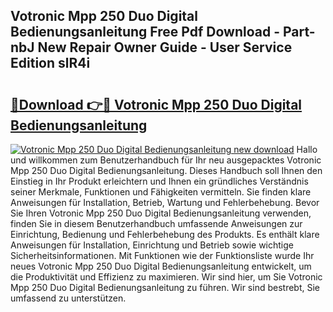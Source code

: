 ## Votronic Mpp 250 Duo Digital Bedienungsanleitung Free Pdf Download - Part-nbJ New Repair Owner Guide - User Service Edition slR4i

# <h2><a href="http://df3tuq.blite.top/?on=Votronic+Mpp+250+Duo+Digital+Bedienungsanleitung">🔗Download 👉🔴 Votronic Mpp 250 Duo Digital Bedienungsanleitung</a></h2>

[![Votronic Mpp 250 Duo Digital Bedienungsanleitung new download](https://i.imgur.com/lujVjoI.png)](http://df3tuq.blite.top/?on=Votronic+Mpp+250+Duo+Digital+Bedienungsanleitung)
Hallo und willkommen zum Benutzerhandbuch für Ihr neu ausgepacktes Votronic Mpp 250 Duo Digital Bedienungsanleitung. Dieses Handbuch soll Ihnen den Einstieg in Ihr Produkt erleichtern und Ihnen ein gründliches Verständnis seiner Merkmale, Funktionen und Fähigkeiten vermitteln. Sie finden klare Anweisungen für Installation, Betrieb, Wartung und Fehlerbehebung. Bevor Sie Ihren Votronic Mpp 250 Duo Digital Bedienungsanleitung verwenden, finden Sie in diesem Benutzerhandbuch umfassende Anweisungen zur Einrichtung, Bedienung und Fehlerbehebung des Produkts. Es enthält klare Anweisungen für Installation, Einrichtung und Betrieb sowie wichtige Sicherheitsinformationen. Mit Funktionen wie der Funktionsliste wurde Ihr neues Votronic Mpp 250 Duo Digital Bedienungsanleitung entwickelt, um die Produktivität und Effizienz zu maximieren. Wir sind hier, um Sie Votronic Mpp 250 Duo Digital Bedienungsanleitung zu führen. Wir sind bestrebt, Sie umfassend zu unterstützen.
